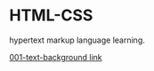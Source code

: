 # HTML-CSS
hypertext markup language learning.

[001-text-background link ](/https://color-backgroung-text.vincentmunywoki.repl.co/)
